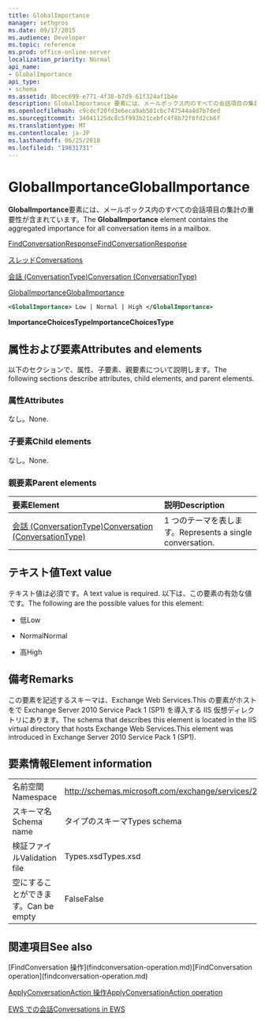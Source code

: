 ```yaml
---
title: GlobalImportance
manager: sethgros
ms.date: 09/17/2015
ms.audience: Developer
ms.topic: reference
ms.prod: office-online-server
localization_priority: Normal
api_name:
- GlobalImportance
api_type:
- schema
ms.assetid: 8bcec699-e771-4f38-b7d9-61f324af1b4e
description: GlobalImportance 要素には、メールボックス内のすべての会話項目の集計の重要性が含まれています。
ms.openlocfilehash: c9cdcf20fd3e6eca9ab501cbc747544a4d7b7ded
ms.sourcegitcommit: 34041125dc8c5f993b21cebfc4f8b72f0fd2cb6f
ms.translationtype: MT
ms.contentlocale: ja-JP
ms.lasthandoff: 06/25/2018
ms.locfileid: "19831731"
---
```

# <a name="globalimportance"></a><span data-ttu-id="0b0c7-103">GlobalImportance</span><span class="sxs-lookup"><span data-stu-id="0b0c7-103">GlobalImportance</span></span>

<span data-ttu-id="0b0c7-104">**GlobalImportance**要素には、メールボックス内のすべての会話項目の集計の重要性が含まれています。</span><span class="sxs-lookup"><span data-stu-id="0b0c7-104">The **GlobalImportance** element contains the aggregated importance for all conversation items in a mailbox.</span></span> 
  
[<span data-ttu-id="0b0c7-105">FindConversationResponse</span><span class="sxs-lookup"><span data-stu-id="0b0c7-105">FindConversationResponse</span></span>](findconversationresponse.md)
  
[<span data-ttu-id="0b0c7-106">スレッド</span><span class="sxs-lookup"><span data-stu-id="0b0c7-106">Conversations</span></span>](conversations-ex15websvcsotherref.md)
  
[<span data-ttu-id="0b0c7-107">会話 (ConversationType)</span><span class="sxs-lookup"><span data-stu-id="0b0c7-107">Conversation (ConversationType)</span></span>](conversation-conversationtype.md)
  
[<span data-ttu-id="0b0c7-108">GlobalImportance</span><span class="sxs-lookup"><span data-stu-id="0b0c7-108">GlobalImportance</span></span>](globalimportance.md)
  
```XML
<GlobalImportance> Low | Normal | High </GlobalImportance>
```

 <span data-ttu-id="0b0c7-109">**ImportanceChoicesType**</span><span class="sxs-lookup"><span data-stu-id="0b0c7-109">**ImportanceChoicesType**</span></span>
## <a name="attributes-and-elements"></a><span data-ttu-id="0b0c7-110">属性および要素</span><span class="sxs-lookup"><span data-stu-id="0b0c7-110">Attributes and elements</span></span>

<span data-ttu-id="0b0c7-111">以下のセクションで、属性、子要素、親要素について説明します。</span><span class="sxs-lookup"><span data-stu-id="0b0c7-111">The following sections describe attributes, child elements, and parent elements.</span></span>
  
### <a name="attributes"></a><span data-ttu-id="0b0c7-112">属性</span><span class="sxs-lookup"><span data-stu-id="0b0c7-112">Attributes</span></span>

<span data-ttu-id="0b0c7-113">なし。</span><span class="sxs-lookup"><span data-stu-id="0b0c7-113">None.</span></span>
  
### <a name="child-elements"></a><span data-ttu-id="0b0c7-114">子要素</span><span class="sxs-lookup"><span data-stu-id="0b0c7-114">Child elements</span></span>

<span data-ttu-id="0b0c7-115">なし。</span><span class="sxs-lookup"><span data-stu-id="0b0c7-115">None.</span></span>
  
### <a name="parent-elements"></a><span data-ttu-id="0b0c7-116">親要素</span><span class="sxs-lookup"><span data-stu-id="0b0c7-116">Parent elements</span></span>

|<span data-ttu-id="0b0c7-117">**要素**</span><span class="sxs-lookup"><span data-stu-id="0b0c7-117">**Element**</span></span>|<span data-ttu-id="0b0c7-118">**説明**</span><span class="sxs-lookup"><span data-stu-id="0b0c7-118">**Description**</span></span>|
|:-----|:-----|
|[<span data-ttu-id="0b0c7-119">会話 (ConversationType)</span><span class="sxs-lookup"><span data-stu-id="0b0c7-119">Conversation (ConversationType)</span></span>](conversation-conversationtype.md) <br/> |<span data-ttu-id="0b0c7-120">1 つのテーマを表します。</span><span class="sxs-lookup"><span data-stu-id="0b0c7-120">Represents a single conversation.</span></span>  <br/> |
   
## <a name="text-value"></a><span data-ttu-id="0b0c7-121">テキスト値</span><span class="sxs-lookup"><span data-stu-id="0b0c7-121">Text value</span></span>

<span data-ttu-id="0b0c7-122">テキスト値は必須です。</span><span class="sxs-lookup"><span data-stu-id="0b0c7-122">A text value is required.</span></span> <span data-ttu-id="0b0c7-123">以下は、この要素の有効な値です。</span><span class="sxs-lookup"><span data-stu-id="0b0c7-123">The following are the possible values for this element:</span></span>
  
- <span data-ttu-id="0b0c7-124">低</span><span class="sxs-lookup"><span data-stu-id="0b0c7-124">Low</span></span>
    
- <span data-ttu-id="0b0c7-125">Normal</span><span class="sxs-lookup"><span data-stu-id="0b0c7-125">Normal</span></span>
    
- <span data-ttu-id="0b0c7-126">高</span><span class="sxs-lookup"><span data-stu-id="0b0c7-126">High</span></span>
    
## <a name="remarks"></a><span data-ttu-id="0b0c7-127">備考</span><span class="sxs-lookup"><span data-stu-id="0b0c7-127">Remarks</span></span>

<span data-ttu-id="0b0c7-128">この要素を記述するスキーマは、Exchange Web Services.This の要素がホストをで Exchange Server 2010 Service Pack 1 (SP1) を導入する IIS 仮想ディレクトリにあります。</span><span class="sxs-lookup"><span data-stu-id="0b0c7-128">The schema that describes this element is located in the IIS virtual directory that hosts Exchange Web Services.This element was introduced in Exchange Server 2010 Service Pack 1 (SP1).</span></span>
  
## <a name="element-information"></a><span data-ttu-id="0b0c7-129">要素情報</span><span class="sxs-lookup"><span data-stu-id="0b0c7-129">Element information</span></span>

|||
|:-----|:-----|
|<span data-ttu-id="0b0c7-130">名前空間</span><span class="sxs-lookup"><span data-stu-id="0b0c7-130">Namespace</span></span>  <br/> |http://schemas.microsoft.com/exchange/services/2006/types  <br/> |
|<span data-ttu-id="0b0c7-131">スキーマ名</span><span class="sxs-lookup"><span data-stu-id="0b0c7-131">Schema name</span></span>  <br/> |<span data-ttu-id="0b0c7-132">タイプのスキーマ</span><span class="sxs-lookup"><span data-stu-id="0b0c7-132">Types schema</span></span>  <br/> |
|<span data-ttu-id="0b0c7-133">検証ファイル</span><span class="sxs-lookup"><span data-stu-id="0b0c7-133">Validation file</span></span>  <br/> |<span data-ttu-id="0b0c7-134">Types.xsd</span><span class="sxs-lookup"><span data-stu-id="0b0c7-134">Types.xsd</span></span>  <br/> |
|<span data-ttu-id="0b0c7-135">空にすることができます。</span><span class="sxs-lookup"><span data-stu-id="0b0c7-135">Can be empty</span></span>  <br/> |<span data-ttu-id="0b0c7-136">False</span><span class="sxs-lookup"><span data-stu-id="0b0c7-136">False</span></span>  <br/> |
   
## <a name="see-also"></a><span data-ttu-id="0b0c7-137">関連項目</span><span class="sxs-lookup"><span data-stu-id="0b0c7-137">See also</span></span>



<span data-ttu-id="0b0c7-138">
  [FindConversation 操作](findconversation-operation.md)</span><span class="sxs-lookup"><span data-stu-id="0b0c7-138">[FindConversation operation](findconversation-operation.md)</span></span>
  
[<span data-ttu-id="0b0c7-139">ApplyConversationAction 操作</span><span class="sxs-lookup"><span data-stu-id="0b0c7-139">ApplyConversationAction operation</span></span>](applyconversationaction-operation.md)


[<span data-ttu-id="0b0c7-140">EWS での会話</span><span class="sxs-lookup"><span data-stu-id="0b0c7-140">Conversations in EWS</span></span>](http://msdn.microsoft.com/library/91e64629-db6c-4c94-9dcb-d386232e8467%28Office.15%29.aspx)

